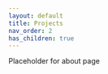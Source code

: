 ```yaml
---
layout: default
title: Projects
nav_order: 2
has_children: true
---
```


Placeholder for about page
